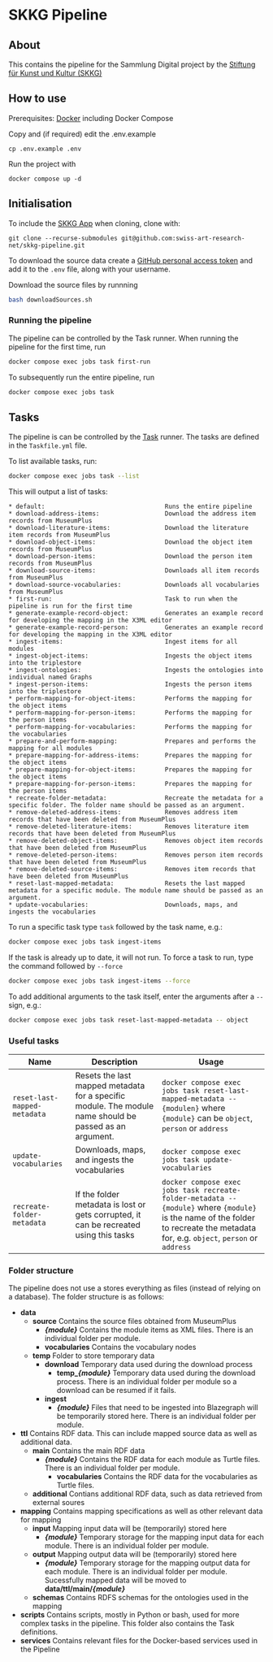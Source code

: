 # SKKG Pipeline

## About

This contains the pipeline for the Sammlung Digital project by the [Stiftung für Kunst und Kultur (SKKG)](https://www.skkg.ch/)

## How to use

Prerequisites: [Docker](http://docker.io) including Docker Compose

Copy and (if required) edit the .env.example
```
cp .env.example .env
```

Run the project with
```
docker compose up -d
```

## Initialisation

To include the [SKKG App](https://github.com/swiss-art-research-net/skkg-app) when cloning, clone with:
```
git clone --recurse-submodules git@github.com:swiss-art-research-net/skkg-pipeline.git
```

To download the source data create a [GitHub personal access token](https://github.com/settings/tokens) and add it to the `.env` file, along with your username.

Download the source files by runnning
```sh
bash downloadSources.sh
```

### Running the pipeline

The pipeline can be controlled by the Task runner. When running the pipeline for the first time, run
```sh
docker compose exec jobs task first-run
```

To subsequently run the entire pipeline, run

```sh
docker compose exec jobs task
```

## Tasks

The pipeline is can be controlled by the [Task](https://taskfile.dev/#/) runner. The tasks are defined in the `Taskfile.yml` file.

To list available tasks, run:

```sh
docker compose exec jobs task --list
```

This will output a list of tasks:
```task: Available tasks for this project:
* default:                                 Runs the entire pipeline
* download-address-items:                  Download the address item records from MuseumPlus
* download-literature-items:               Download the literature item records from MuseumPlus
* download-object-items:                   Download the object item records from MuseumPlus
* download-person-items:                   Download the person item records from MuseumPlus
* download-source-items:                   Downloads all item records from MuseumPlus
* download-source-vocabularies:            Downloads all vocabularies from MuseumPlus
* first-run:                               Task to run when the pipeline is run for the first time
* generate-example-record-object:          Generates an example record for developing the mapping in the X3ML editor
* generate-example-record-person:          Generates an example record for developing the mapping in the X3ML editor
* ingest-items:                            Ingest items for all modules
* ingest-object-items:                     Ingests the object items into the triplestore
* ingest-ontologies:                       Ingests the ontologies into individual named Graphs
* ingest-person-items:                     Ingests the person items into the triplestore
* perform-mapping-for-object-items:        Performs the mapping for the object items
* perform-mapping-for-person-items:        Performs the mapping for the person items
* perform-mapping-for-vocabularies:        Performs the mapping for the vocabularies
* prepare-and-perform-mapping:             Prepares and performs the mapping for all modules
* prepare-mapping-for-address-items:       Prepares the mapping for the object items
* prepare-mapping-for-object-items:        Prepares the mapping for the object items
* prepare-mapping-for-person-items:        Prepares the mapping for the person items
* recreate-folder-metadata:                Recreate the metadata for a specific folder. The folder name should be passed as an argument.
* remove-deleted-address-items:            Removes address item records that have been deleted from MuseumPlus
* remove-deleted-literature-items:         Removes literature item records that have been deleted from MuseumPlus
* remove-deleted-object-items:             Removes object item records that have been deleted from MuseumPlus
* remove-deleted-person-items:             Removes person item records that have been deleted from MuseumPlus
* remove-deleted-source-items:             Removes item records that have been deleted from MuseumPlus
* reset-last-mapped-metadata:              Resets the last mapped metadata for a specific module. The module name should be passed as an argument.
* update-vocabularies:                     Downloads, maps, and ingests the vocabularies
```

To run a specific task type `task` followed by the task name, e.g.:

```sh
docker compose exec jobs task ingest-items
```

If the task is already up to date, it will not run. To force a task to run, type the command followed by `--force`

```sh
docker compose exec jobs task ingest-items --force
```

To add additional arguments to the task itself, enter the arguments after a `--` sign, e.g.:

```sh
docker compose exec jobs task reset-last-mapped-metadata -- object
```

###  Useful tasks

| Name | Description | Usage
--- | --- | ---
| `reset-last-mapped-metadata` | Resets the last mapped metadata for a specific module. The module name should be passed as an argument. | `docker compose exec jobs task reset-last-mapped-metadata -- {modulen}` where `{module}` can be `object`, `person` or `address`
| `update-vocabularies` | Downloads, maps, and ingests the vocabularies | `docker compose exec jobs task update-vocabularies` |
| `recreate-folder-metadata` | If the folder metadata is lost or gets corrupted, it can be recreated using this tasks | `docker compose exec jobs task recreate-folder-metadata -- {module}` where `{module}` is the name of the folder to recreate the metadata for, e.g. `object`, `person` or `address`

### Folder structure

The pipeline does not use a stores everything as files (instead of relying on a database). The folder structure is as follows:

- **data**
  - **source** Contains the source files obtained from MuseumPlus
    - ***{module}*** Contains the module items as XML files. There is an individual folder per module.
    - **vocabularies** Contains the vocabulary nodes
  - **temp** Folder to store temporary data
    - **download** Temporary data used during the download process
      - **temp_*{module}*** Temporary data used during the download process. There is an individual folder per module so a download can be resumed if it fails.
    - **ingest**
      - ***{module}*** Files that need to be ingested into Blazegraph will be temporarily stored here. There is an individual folder per module.
 - **ttl** Contains RDF data. This can include mapped source data as well as additional data.
   - **main** Contains the main RDF data
     - ***{module}*** Contains the RDF data for each module as Turtle files. There is an individual folder per module.
        - **vocabularies** Contains the RDF data for the vocabularies as Turtle files.
    - **additional** Contians additional RDF data, such as data retrieved from external soures
- **mapping** Contains mapping specifications as well as other relevant data for mapping
  - **input** Mapping input data will be (temporarily) stored here
    - ***{module}*** Temporary storage for the mapping input data for each module. There is an individual folder per 
    module.
  - **output** Mapping output data will be (temporarily) stored here
    - ***{module}*** Temporary storage for the mapping output data for each module. There is an individual folder per module. Sucessfully mapped data will be moved to **data/ttl/main/*{module}***
  - **schemas** Contains RDFS schemas for the ontologies used in the mapping
- **scripts** Contains scripts, mostly in Python or bash, used for more complex tasks in the pipeline. This folder also contains the Task definitions.
- **services** Contains relevant files for the Docker-based services used in the Pipeline
